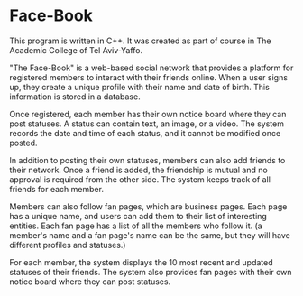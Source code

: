 # Face-Book
This program is written in C++.
It was created as part of course in The Academic College of Tel Aviv-Yaffo.

"The Face-Book" is a web-based social network that provides a platform for registered members to interact with their friends online. 
When a user signs up, they create a unique profile with their name and date of birth. This information is stored in a database.

Once registered, each member has their own notice board where they can post statuses. A status can contain text, an image, or a video. The system records the date and time of each status, and it cannot be modified once posted. 

In addition to posting their own statuses, members can also add friends to their network. Once a friend is added, the friendship is mutual and no approval is required from the other side. The system keeps track of all friends for each member.

Members can also follow fan pages, which are business pages. Each page has a unique name, and users can add them to their list of interesting entities. 
Each fan page has a list of all the members who follow it. (a member's name and a fan page's name can be the same, but they will have different profiles and statuses.)

For each member, the system displays the 10 most recent and updated statuses of their friends.
The system also provides fan pages with their own notice board where they can post statuses.
